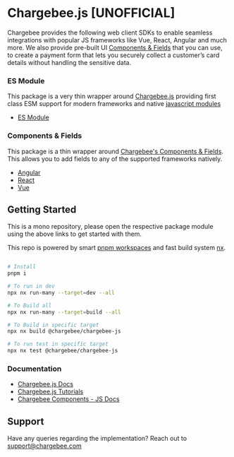# Chargebee.js [UNOFFICIAL]

Chargebee provides the following web client SDKs to enable seamless integrations with popular JS frameworks like Vue, React, Angular and much more. We also provide pre-built UI [Components & Fields](https://www.chargebee.com/checkout-portal-docs/components-fields.html) that you can use, to create a payment form that lets you securely collect a customer’s card details without handling the sensitive data.

### ES Module

This package is a very thin wrapper around [Chargebee.js](https://www.chargebee.com/checkout-portal-docs/) providing first class ESM support for modern frameworks and native [javascript modules](https://developer.mozilla.org/en-US/docs/Web/JavaScript/Guide/Modules)

  * [ES Module](https://github.com/bharathvaj-ganesan/chargebee-js-wrappers/tree/master/packages/chargebee-js#readme)

### Components & Fields

This package is a thin wrapper around [Chargebee's Components & Fields](https://www.chargebee.com/checkout-portal-docs/components-fields.html). This allows you to add fields to any of the supported frameworks natively.

  * [Angular](https://github.com/bharathvaj-ganesan/chargebee-js-wrappers/tree/master/packages/chargebee-js-angular#readme)
  * [React](https://github.com/bharathvaj-ganesan/chargebee-js-wrappers/tree/master/packages/chargebee-js-react#readme)
  * [Vue](https://github.com/bharathvaj-ganesan/chargebee-js-wrappers/tree/master/packages/chargebee-js-vue#readme)


## Getting Started

This is a mono repository, please open the respective package module using the above links to get started with them.

This repo is powered by smart [pnpm workspaces](https://pnpm.io/workspaces) and fast build system [nx](https://nx.dev/).

```bash

# Install
pnpm i

# To run in dev
npx nx run-many --target=dev --all

# To Build all
npx nx run-many --target=build --all

# To Build in specific target
npx nx build @chargebee/chargebee-js

# To run test in specific target
npx nx test @chargebee/chargebee-js
```

### Documentation

- [Chargebee.js Docs](https://www.chargebee.com/checkout-portal-docs/)
- [Chargebee.js Tutorials](https://www.chargebee.com/tutorials/)
- [Chargebee Components - JS Docs](https://chargebee.com/checkout-portal-docs/components-fields-integrations.html#quick-start-integration)


## Support
Have any queries regarding the implementation? Reach out to [support@chargebee.com](mailto:support@chargebee.com)
